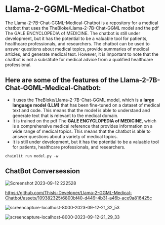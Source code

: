 # Llama-2-GGML-Medical-Chatbot
The Llama-2-7B-Chat-GGML-Medical-Chatbot is a repository for a medical chatbot that uses the TheBloke/Llama-2-7B-Chat-GGML model and the pdf The GALE ENCYCLOPEDIA of MEDICINE. The chatbot is still under development, but it has the potential to be a valuable tool for patients, healthcare professionals, and researchers. The chatbot can be used to answer questions about medical topics, provide summaries of medical articles, and generate medical text. However, it is important to note that the chatbot is not a substitute for medical advice from a qualified healthcare professional.

## Here are some of the features of the Llama-2-7B-Chat-GGML-Medical-Chatbot:

 - It uses the TheBloke/Llama-2-7B-Chat-GGML model, which is a **large language model (LLM)** that has been fine-tuned on a dataset of medical text and code. This means that the model is able to understand and generate text that is relevant to the medical domain.
 - It is trained on the pdf The **GALE ENCYCLOPEDIA of MEDICINE**, which is a comprehensive medical reference that provides information on a wide range of medical topics. This means that the chatbot is able to answer questions about a variety of medical topics.
 - It is still under development, but it has the potential to be a valuable tool for patients, healthcare professionals, and researchers.

```ternimal
chainlit run model.py -w
```
## ChatBot Conversession
![Screenshot 2023-09-12 222528](https://github.com/ThisIs-Developer/Llama-2-GGML-Medical-Chatbot/assets/109382325/65c8e1bf-008f-46b9-aa6e-7a0151998d18)

https://github.com/ThisIs-Developer/Llama-2-GGML-Medical-Chatbot/assets/109382325/6800bf40-d449-4b31-a46b-ace9a816425c

![screencapture-localhost-8000-2023-09-12-21_32_53](https://github.com/ThisIs-Developer/Llama-2-GGML-Medical-Chatbot/assets/109382325/39365afd-994c-434a-b456-86a4d79c4931)

![screencapture-localhost-8000-2023-09-12-21_29_33](https://github.com/ThisIs-Developer/Llama-2-GGML-Medical-Chatbot/assets/109382325/420aca3a-c829-48b7-9480-79d86cd1afab)



